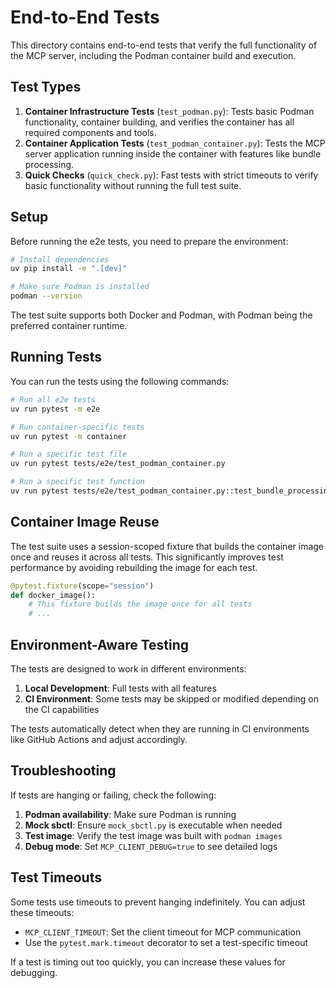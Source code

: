# End-to-End Tests

This directory contains end-to-end tests that verify the full functionality of the MCP server, including the Podman container build and execution.

## Test Types

1. **Container Infrastructure Tests** (`test_podman.py`): Tests basic Podman functionality, container building, and verifies the container has all required components and tools.
2. **Container Application Tests** (`test_podman_container.py`): Tests the MCP server application running inside the container with features like bundle processing.
3. **Quick Checks** (`quick_check.py`): Fast tests with strict timeouts to verify basic functionality without running the full test suite.

## Setup

Before running the e2e tests, you need to prepare the environment:

```bash
# Install dependencies
uv pip install -e ".[dev]"

# Make sure Podman is installed
podman --version
```

The test suite supports both Docker and Podman, with Podman being the preferred container runtime.

## Running Tests

You can run the tests using the following commands:

```bash
# Run all e2e tests
uv run pytest -m e2e

# Run container-specific tests
uv run pytest -m container

# Run a specific test file
uv run pytest tests/e2e/test_podman_container.py

# Run a specific test function
uv run pytest tests/e2e/test_podman_container.py::test_bundle_processing -v
```

## Container Image Reuse

The test suite uses a session-scoped fixture that builds the container image once and reuses it across all tests. This significantly improves test performance by avoiding rebuilding the image for each test.

```python
@pytest.fixture(scope="session")
def docker_image():
    # This fixture builds the image once for all tests
    # ...
```

## Environment-Aware Testing

The tests are designed to work in different environments:

1. **Local Development**: Full tests with all features
2. **CI Environment**: Some tests may be skipped or modified depending on the CI capabilities

The tests automatically detect when they are running in CI environments like GitHub Actions and adjust accordingly.

## Troubleshooting

If tests are hanging or failing, check the following:

1. **Podman availability**: Make sure Podman is running
2. **Mock sbctl**: Ensure `mock_sbctl.py` is executable when needed
3. **Test image**: Verify the test image was built with `podman images`
4. **Debug mode**: Set `MCP_CLIENT_DEBUG=true` to see detailed logs

## Test Timeouts

Some tests use timeouts to prevent hanging indefinitely. You can adjust these timeouts:

- `MCP_CLIENT_TIMEOUT`: Set the client timeout for MCP communication
- Use the `pytest.mark.timeout` decorator to set a test-specific timeout

If a test is timing out too quickly, you can increase these values for debugging.